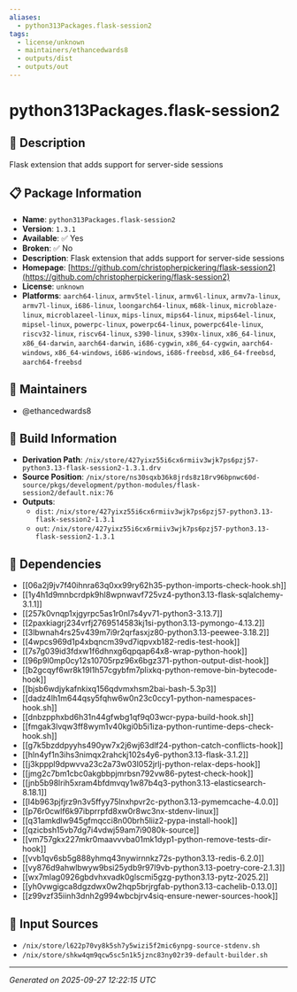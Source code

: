 ```yaml
---
aliases:
  - python313Packages.flask-session2
tags:
  - license/unknown
  - maintainers/ethancedwards8
  - outputs/dist
  - outputs/out
---
```


# python313Packages.flask-session2

## 📝 Description

Flask extension that adds support for server-side sessions

## 📋 Package Information

- **Name**: `python313Packages.flask-session2`
- **Version**: `1.3.1`
- **Available**: ✅ Yes
- **Broken**: ✅ No
- **Description**: Flask extension that adds support for server-side sessions
- **Homepage**: [https://github.com/christopherpickering/flask-session2](https://github.com/christopherpickering/flask-session2)
- **License**: `unknown`
- **Platforms**: `aarch64-linux`, `armv5tel-linux`, `armv6l-linux`, `armv7a-linux`, `armv7l-linux`, `i686-linux`, `loongarch64-linux`, `m68k-linux`, `microblaze-linux`, `microblazeel-linux`, `mips-linux`, `mips64-linux`, `mips64el-linux`, `mipsel-linux`, `powerpc-linux`, `powerpc64-linux`, `powerpc64le-linux`, `riscv32-linux`, `riscv64-linux`, `s390-linux`, `s390x-linux`, `x86_64-linux`, `x86_64-darwin`, `aarch64-darwin`, `i686-cygwin`, `x86_64-cygwin`, `aarch64-windows`, `x86_64-windows`, `i686-windows`, `i686-freebsd`, `x86_64-freebsd`, `aarch64-freebsd`
## 👥 Maintainers

- @ethancedwards8


## 🔧 Build Information

- **Derivation Path**: `/nix/store/427yixz55i6cx6rmiiv3wjk7ps6pzj57-python3.13-flask-session2-1.3.1.drv`
- **Source Position**: `/nix/store/ns30sqxb36k8jrds8z18rv96bpnwc60d-source/pkgs/development/python-modules/flask-session2/default.nix:76`
- **Outputs**:
  - `dist`:  `/nix/store/427yixz55i6cx6rmiiv3wjk7ps6pzj57-python3.13-flask-session2-1.3.1`
  - `out`:  `/nix/store/427yixz55i6cx6rmiiv3wjk7ps6pzj57-python3.13-flask-session2-1.3.1`

## 🔗 Dependencies

- [[06a2j9jv7f40ihnra63q0xx99ry62h35-python-imports-check-hook.sh]]
- [[1y4h1d9mnbcrdpk9hl8wpnwavf725vz4-python3.13-flask-sqlalchemy-3.1.1]]
- [[257k0vnqp1xjgyrpc5as1r0nl7s4yv71-python3-3.13.7]]
- [[2paxkiagrj234vrfj2769514583kj1si-python3.13-pymongo-4.13.2]]
- [[3lbwnah4rs25v439m7i9r2qrfasxjz80-python3.13-peewee-3.18.2]]
- [[4wpcs969d1p4xbqncm39vd7iqpvxb182-redis-test-hook]]
- [[7s7g039id3fdxw1f6dhnxg6qpqap64x8-wrap-python-hook]]
- [[96p9l0mp0cy12s10705rpz96x6bgz371-python-output-dist-hook]]
- [[b2gcqyf6wr8k19l1h57cgybfm7plixkq-python-remove-bin-bytecode-hook]]
- [[bjsb6wdjykafnkixq156qdvmxhsm2bai-bash-5.3p3]]
- [[dadz4lh1m644qsy5fqhw6w0n23c0ccy1-python-namespaces-hook.sh]]
- [[dnbzpphxbd6h31n44gfwbg1qf9q03wcr-pypa-build-hook.sh]]
- [[fmgak3lvqw3ff8wym1v40kgi0b5i1iza-python-runtime-deps-check-hook.sh]]
- [[g7k5bzddpyyhs490yw7x2j6wj63dlf24-python-catch-conflicts-hook]]
- [[hln4yf1n3ihs3nimqx2rahckj102s4y6-python3.13-flask-3.1.2]]
- [[j3kpppl9dpwvva23c2a73w03l052jrlj-python-relax-deps-hook]]
- [[jmg2c7bm1cbc0akgbbpjmrbsn792vw86-pytest-check-hook]]
- [[jnb5b98lrih5xram4bfdmvqy1w87b4q3-python3.13-elasticsearch-8.18.1]]
- [[l4b963pjfjrz9n3v5ffyy75lnxhpvr2c-python3.13-pymemcache-4.0.0]]
- [[p76r0cwlf6k97ibprrpfd8xw0r8wc3nx-stdenv-linux]]
- [[q31amkdlw945gfmqcci8n00brh5liiz2-pypa-install-hook]]
- [[qzicbsh15vb7dg7i4vdwj59am7i9080k-source]]
- [[vm757gkx227mkr0maavvvba01mk1dyp1-python-remove-tests-dir-hook]]
- [[vvb1qv6sb5g888yhmq43nywirnnkz72s-python3.13-redis-6.2.0]]
- [[vy876d9ahwlbwyw9bsi25ydb9r97l9vb-python3.13-poetry-core-2.1.3]]
- [[wx7mlag0926gbdvhxvadk0glscmi5gzg-python3.13-pytz-2025.2]]
- [[yh0vwgigca8dgzdwx0w2hqp5brjrgfab-python3.13-cachelib-0.13.0]]
- [[z99vzf35iinh3dnh2g994wbcbjrv4siq-ensure-newer-sources-hook]]

## 📁 Input Sources

- `/nix/store/l622p70vy8k5sh7y5wizi5f2mic6ynpg-source-stdenv.sh`
- `/nix/store/shkw4qm9qcw5sc5n1k5jznc83ny02r39-default-builder.sh`

---
*Generated on 2025-09-27 12:22:15 UTC*
